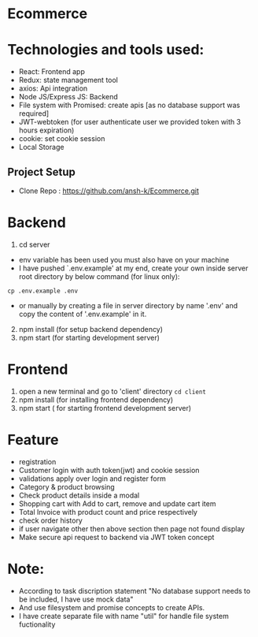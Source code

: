 # Ecommerce

# Technologies and tools used:
-  React: Frontend app
-  Redux: state management tool
-  axios: Api integration
-  Node JS/Express JS: Backend
-  File system with Promised: create apis [as no database support was required]
-  JWT-webtoken (for user authenticate user we provided token with 3 hours expiration)
-  cookie: set cookie session
-  Local Storage

## Project Setup
- Clone Repo : https://github.com/ansh-k/Ecommerce.git

# Backend 
1. cd server
  - env variable has been used you must also have on your machine
  - I have pushed `.env.example' at my end, create your own inside server root directory by below command (for linux only):

  `cp .env.example .env`

  - or manually by creating a file in server directory by name '.env' and copy the content of '.env.example' in it.

2. npm install (for setup backend dependency)
3. npm start (for starting development server)


# Frontend
1. open a new terminal and go to 'client' directory `cd client`
2. npm install (for installing frontend dependency)
3. npm start ( for starting frontend development server)


# Feature 
  - registration
  - Customer login with auth token(jwt) and cookie session
  - validations apply over login and register form
  - Category & product browsing
  - Check product details inside a modal
  - Shopping cart with Add to cart, remove and update cart item
  - Total Invoice with product count and price respectively
  - check order history
  - if user navigate other then above section then page not found display
  - Make secure api request to backend via JWT token concept 


# Note: 
- According to task discription statement "No database support needs to be included, I have use mock data"
- And use filesystem and promise concepts to create APIs.
- I have create separate file with name "util" for handle file system fuctionality